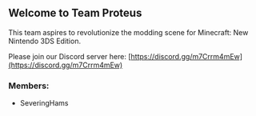 ## Welcome to Team Proteus

This team aspires to revolutionize the modding scene for Minecraft: New Nintendo 3DS Edition.

Please join our Discord server here: [https://discord.gg/m7Crrm4mEw](https://discord.gg/m7Crrm4mEw)

### Members:
- SeveringHams
